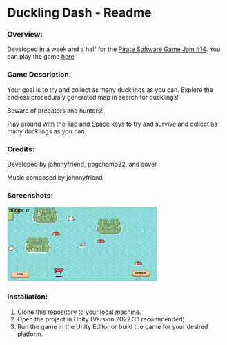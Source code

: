 # Duckling Dash - Readme

### Overview:
Developed in a week and a half for the [Pirate Software Game Jam #14](https://itch.io/jam/pirate).
You can play the game [here](https://johnnyfriend.itch.io/dukcy-test)

### Game Description:
Your goal is to try and collect as many ducklings as you can. Explore the endless proceduraly generated map in search for ducklings!

Beware of predators and hunters!

Play around with the Tab and Space keys to try and survive and collect as many ducklings as you can.

### Credits:
Developed by johnnyfriend, pogchamp22, and sover

Music composed by johnnyfriend


### Screenshots:

![Screenshot 1](Screenshots/1.png)

### Installation:
1. Clone this repository to your local machine.
2. Open the project in Unity (Version 2022.3.1 recommended).
3. Run the game in the Unity Editor or build the game for your desired platform.
